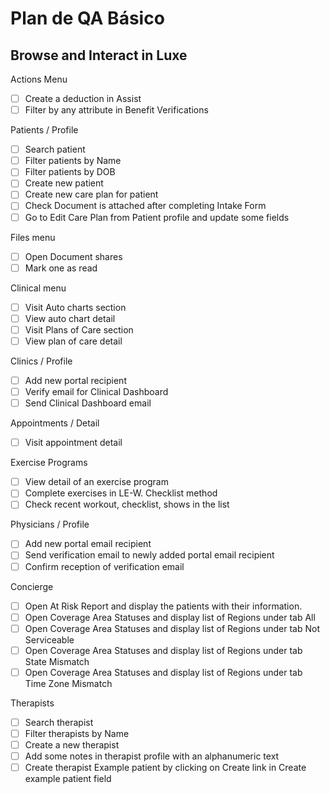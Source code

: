 # Plan de QA Básico

## Browse and Interact in Luxe

Actions Menu
- [ ] Create a deduction in Assist
-  [ ]  Filter by any attribute in Benefit Verifications

Patients / Profile
- [ ] Search patient
- [ ] Filter patients by Name
- [ ] Filter patients by DOB
- [ ] Create new patient
- [ ] Create new care plan for patient
- [ ] Check Document is attached after completing Intake Form
- [ ] Go to Edit Care Plan from Patient profile and update some fields

Files menu
- [ ] Open Document shares
- [ ] Mark one as read

Clinical menu
- [ ] Visit Auto charts section
- [ ] View auto chart detail
- [ ] Visit Plans of Care section
- [ ] View plan of care detail

Clinics / Profile
- [ ] Add new portal recipient
- [ ] Verify email for Clinical Dashboard
- [ ] Send Clinical Dashboard email

Appointments / Detail
- [ ] Visit appointment detail

Exercise Programs
- [ ] View detail of an exercise program
- [ ] Complete exercises in LE-W. Checklist method
- [ ] Check recent workout, checklist, shows in the list

Physicians / Profile
- [ ] Add new portal email recipient
- [ ] Send verification email to newly added portal email recipient
- [ ] Confirm reception of verification email

Concierge
- [ ] Open At Risk Report and display the patients with their information.
- [ ] Open Coverage Area Statuses and display list of Regions under tab All
- [ ] Open Coverage Area Statuses and display list of Regions under tab Not Serviceable
- [ ] Open Coverage Area Statuses and display list of Regions under tab State Mismatch
- [ ] Open Coverage Area Statuses and display list of Regions under tab Time Zone Mismatch

Therapists
- [ ] Search therapist
- [ ] Filter therapists by Name
- [ ] Create a new therapist
- [ ] Add some notes in therapist profile with an alphanumeric text
- [ ] Create therapist Example patient by clicking on Create link in Create example patient field